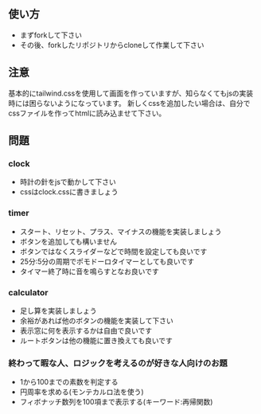 ## 使い方
- まずforkして下さい
- その後、forkしたリポジトリからcloneして作業して下さい

## 注意
基本的にtailwind.cssを使用して画面を作っていますが、知らなくてもjsの実装時には困らないようになっています。
新しくcssを追加したい場合は、自分でcssファイルを作ってhtmlに読み込ませて下さい。

## 問題
### clock
- 時計の針をjsで動かして下さい
- cssはclock.cssに書きましょう

### timer
- スタート、リセット、プラス、マイナスの機能を実装しましょう
- ボタンを追加しても構いません
- ボタンではなくスライダーなどで時間を設定しても良いです
- 25分:5分の周期でポモドーロタイマーとしても良いです
- タイマー終了時に音を鳴らすとなお良いです

### calculator
- 足し算を実装しましょう
- 余裕があれば他のボタンの機能を実装して下さい
- 表示窓に何を表示するかは自由で良いです
- ルートボタンは他の機能に置き換えても良いです

### 終わって暇な人、ロジックを考えるのが好きな人向けのお題
- 1から100までの素数を判定する
- 円周率を求める(モンテカルロ法を使う)
- フィボナッチ数列を100項まで表示する(キーワード:再帰関数)

